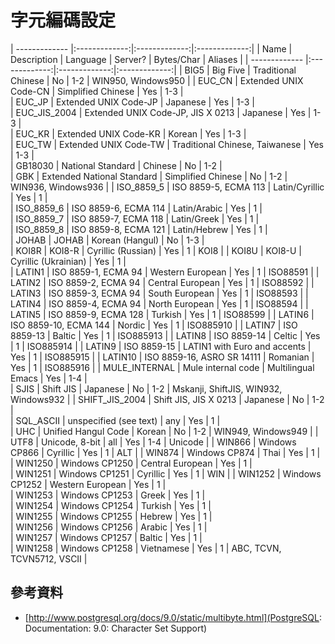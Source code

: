 # 字元編碼設定

| ------------- |:-------------:|:-------------:|:-------------:|
| Name | Description | Language | Server? | Bytes/Char | Aliases |
| ------------- |:-------------:|:-------------:|:-------------:|
| BIG5 | Big Five | Traditional Chinese | No | 1-2 | WIN950, Windows950 |
| EUC_CN | Extended UNIX Code-CN | Simplified Chinese | Yes | 1-3 |  
| EUC_JP | Extended UNIX Code-JP | Japanese | Yes | 1-3 |  
| EUC_JIS_2004 | Extended UNIX Code-JP, JIS X 0213 | Japanese | Yes | 1-3 |  
| EUC_KR | Extended UNIX Code-KR | Korean | Yes | 1-3 |  
| EUC_TW | Extended UNIX Code-TW | Traditional Chinese, Taiwanese | Yes | 1-3 |  
| GB18030 | National Standard | Chinese | No | 1-2 |  
| GBK | Extended National Standard | Simplified Chinese | No | 1-2 | WIN936, Windows936 |
| ISO_8859_5 | ISO 8859-5, ECMA 113 | Latin/Cyrillic | Yes | 1 |  
| ISO_8859_6 | ISO 8859-6, ECMA 114 | Latin/Arabic | Yes | 1 |  
| ISO_8859_7 | ISO 8859-7, ECMA 118 | Latin/Greek | Yes | 1 |  
| ISO_8859_8 | ISO 8859-8, ECMA 121 | Latin/Hebrew | Yes | 1 |  
| JOHAB | JOHAB | Korean (Hangul) | No | 1-3 |  
| KOI8R | KOI8-R | Cyrillic (Russian) | Yes | 1 | KOI8 |
| KOI8U | KOI8-U | Cyrillic (Ukrainian) | Yes | 1 |  
| LATIN1 | ISO 8859-1, ECMA 94 | Western European | Yes | 1 | ISO88591 |
| LATIN2 | ISO 8859-2, ECMA 94 | Central European | Yes | 1 | ISO88592 |
| LATIN3 | ISO 8859-3, ECMA 94 | South European | Yes | 1 | ISO88593 |
| LATIN4 | ISO 8859-4, ECMA 94 | North European | Yes | 1 | ISO88594 |
| LATIN5 | ISO 8859-9, ECMA 128 | Turkish | Yes | 1 | ISO88599 |
| LATIN6 | ISO 8859-10, ECMA 144 | Nordic | Yes | 1 | ISO885910 |
| LATIN7 | ISO 8859-13 | Baltic | Yes | 1 | ISO885913 |
| LATIN8 | ISO 8859-14 | Celtic | Yes | 1 | ISO885914 |
| LATIN9 | ISO 8859-15 | LATIN1 with Euro and accents | Yes | 1 | ISO885915 |
| LATIN10 | ISO 8859-16, ASRO SR 14111 | Romanian | Yes | 1 | ISO885916 |
| MULE_INTERNAL | Mule internal code | Multilingual Emacs | Yes | 1-4 |  
| SJIS | Shift JIS | Japanese | No | 1-2 | Mskanji, ShiftJIS, WIN932, Windows932 |
| SHIFT_JIS_2004 | Shift JIS, JIS X 0213 | Japanese | No | 1-2 |  
| SQL_ASCII | unspecified (see text) | any | Yes | 1 |  
| UHC | Unified Hangul Code | Korean | No | 1-2 | WIN949, Windows949 |
| UTF8 | Unicode, 8-bit | all | Yes | 1-4 | Unicode |
| WIN866 | Windows CP866 | Cyrillic | Yes | 1 | ALT |
| WIN874 | Windows CP874 | Thai | Yes | 1 |  
| WIN1250 | Windows CP1250 | Central European | Yes | 1 |  
| WIN1251 | Windows CP1251 | Cyrillic | Yes | 1 | WIN |
| WIN1252 | Windows CP1252 | Western European | Yes | 1 |  
| WIN1253 | Windows CP1253 | Greek | Yes | 1 |  
| WIN1254 | Windows CP1254 | Turkish | Yes | 1 |  
| WIN1255 | Windows CP1255 | Hebrew | Yes | 1 |  
| WIN1256 | Windows CP1256 | Arabic | Yes | 1 |  
| WIN1257 | Windows CP1257 | Baltic | Yes | 1 |  
| WIN1258 | Windows CP1258 | Vietnamese | Yes | 1 | ABC, TCVN, TCVN5712, VSCII |


## 參考資料
* [http://www.postgresql.org/docs/9.0/static/multibyte.html](PostgreSQL: Documentation: 9.0: Character Set Support)